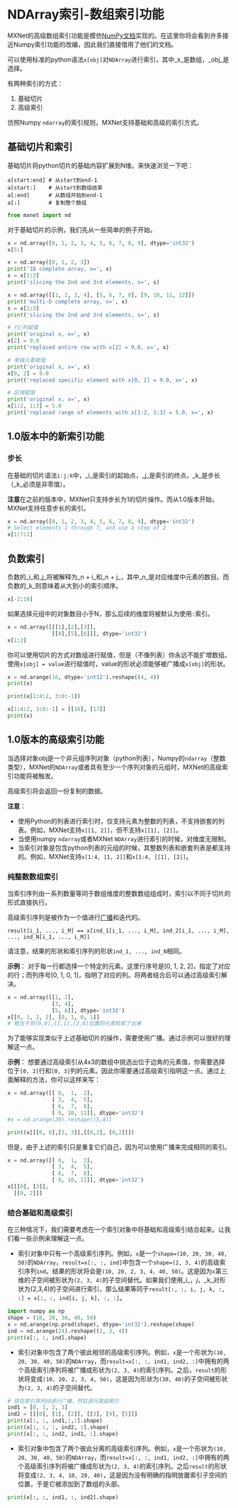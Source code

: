 
# NDArray索引-数组索引功能

MXNet的高级数组索引功能是模仿[NumPy文档](https://docs.scipy.org/doc/numpy-1.13.0/reference/arrays.indexing.html#combining-advanced-and-basic-indexing)实现的。在这里你将会看到许多接近Numpy索引功能的改编，因此我们直接借用了他们的文档。

可以使用标准的python语法`x[obj]`对`NDArray`进行索引，其中_x_是数组，_obj_是选择。

有两种索引的方式：
1. 基础切片
2. 高级索引

仿照Numpy `ndarray`的索引规则，MXNet支持基础和高级的索引方式。

## 基础切片和索引

基础切片将python切片的基础内容扩展到N维。来快速浏览一下吧：

```
a[start:end] # 从start到end-1
a[start:]    # 从start到数组结束
a[:end]      # 从数组开始到end-1
a[:]         # 复制整个数组
```


```python
from mxnet import nd
```

对于基础切片的示例，我们先从一些简单的例子开始。


```python
x = nd.array([0, 1, 2, 3, 4, 5, 6, 7, 8, 9], dtype='int32')
x[5:]
```


```python
x = nd.array([0, 1, 2, 3])
print('1D complete array, x=', x)
s = x[1:3]
print('slicing the 2nd and 3rd elements, s=', s)
```


```python
x = nd.array([[1, 2, 3, 4], [5, 6, 7, 8], [9, 10, 11, 12]])
print('multi-D complete array, x=', x)
s = x[1:3]
print('slicing the 2nd and 3rd elements, s=', s)
```


```python
# 行/列赋值
print('original x, x=', x)
x[2] = 9.0
print('replaced entire row with x[2] = 9.0, x=', x)
```


```python
# 单独元素赋值
print('original x, x=', x)
x[0, 2] = 9.0
print('replaced specific element with x[0, 2] = 9.0, x=', x)
```


```python
# 区域赋值
print('original x, x=', x)
x[1:2, 1:3] = 5.0
print('replaced range of elements with x[1:2, 1:3] = 5.0, x=', x)
```

## 1.0版本中的新索引功能

### 步长

在基础的切片语法`i:j:k`中，_i_是索引的起始点，_j_是索引的终点，_k_是步长（_k_必须是非零值）。

**注意**在之前的版本中，MXNet只支持步长为1的切片操作。而从1.0版本开始，MXNet支持任意步长的索引。


```python
x = nd.array([0, 1, 2, 3, 4, 5, 6, 7, 8, 9], dtype='int32')
# Select elements 1 through 7, and use a step of 2
x[1:7:2]
```

## 负数索引

负数的_i_和_j_将被解释为_n + i_和_n + j_，其中_n_是对应维度中元素的数目。而负数的_k_则意味着从大到小的索引顺序。


```python
x[-2:10]
```

如果选择元组中的对象数目小于N，那么后续的维度将被默认为使用`:`索引。


```python
x = nd.array([[[1],[2],[3]],
              [[4],[5],[6]]], dtype='int32')
x[1:2]
```

你可以使用切片的方式对数组进行赋值，但是（不像列表）你永远不能扩增数组。使用`x[obj] = value`进行赋值时，value的形状必须能够被广播成`x[obj]`的形状。


```python
x = nd.arange(16, dtype='int32').reshape((4, 4))
print(x)
```


```python
print(x[1:4:2, 3:0:-1])
```


```python
x[1:4:2, 3:0:-1] = [[16], [17]]
print(x)
```

## 1.0版本的高级索引功能

当选择对象obj是一个非元组序列对象（python列表），Numpy的`ndarray`（整数类型），MXNet的`NDArray`或者具有至少一个序列对象的元组时，MXNet的高级索引功能将被触发。

高级索引将会返回一份复制的数据。

**注意**：
- 使用Python的列表进行索引时，仅支持元素为整数的列表，不支持嵌套的列表。例如，MXNet支持`x[[1, 2]]`，但不支持`x[[1], [2]]`。
- 当使用numpy `ndarray`或者MXNet `NDArray`进行索引的时候，对维度无限制。
- 当索引对象是包含python列表的元组的时候，其整数列表和嵌套列表是都支持的。例如，MXNet支持`x[1:4, [1, 2]]`和`x[1:4, [[1], [2]]`。

### 纯整数数组索引

当索引序列由一系列数量等同于数组维度的整数数组组成时，索引以不同于切片的形式直接执行。

高级索引序列是被作为一个值进行[广播](https://docs.scipy.org/doc/numpy-1.13.0/reference/ufuncs.html#ufuncs-broadcasting)和迭代的。

    result[i_1, ..., i_M] == x[ind_1[i_1, ..., i_M], ind_2[i_1, ..., i_M], ..., ind_N[i_1, ..., i_M]] 

请注意，结果的形状和索引序列的形状`ind_1, ..., ind_N`相同。

**示例**：
对于每一行都选择一个特定的元素。这里行序号是[0, 1, 2, 2]，指定了对应的行；而列序号[0, 1, 0, 1]，指明了对应的列。将两者结合后可以通过高级索引解决。


```python
x = nd.array([[1, 2],
              [3, 4],
              [5, 6]], dtype='int32')
x[[0, 1, 2, 2], [0, 1, 0, 1]]
# 相当于将[0,0],[1,1],[2,0]位置的元素检索了出来
```

为了能够实现类似于上述基础切片的操作，需要使用广播。通过示例可以很好的理解这一点。

**示例**：
想要通过高级索引从4x3的数组中挑选出位于边角的元素值，你需要选择位于`[0, 2]`行和`[0, 3]`列的元素。因此你需要通过高级索引指明这一点。通过上面解释的方法，你可以这样来写：


```python
x = nd.array([[ 0,  1,  2],
              [ 3,  4,  5],
              [ 6,  7,  8],
              [ 9, 10, 11]], dtype='int32')
#x = nd.arange(20).reshape((5,4))

print(x[[[0, 0],[3, 3]],[[0,2], [0,2]]])
```

但是，由于上述的索引只是重复它们自己，因为可以使用广播来完成相同的索引。


```python
x = nd.array([[ 0,  1,  2],
              [ 3,  4,  5],
              [ 6,  7,  8],
              [ 9, 10, 11]], dtype='int32')
x[[[0], [3]],
  [[0, 2]]]
```

### 结合基础和高级索引

在三种情况下，我们需要考虑在一个索引对象中将基础和高级索引结合起来。让我们看一些示例来理解这一点。

- 索引对象中只有一个高级索引序列。例如，`x`是一个`shape=(10, 20, 30, 40, 50)`的`NDArray`，`result=x[:, :, ind]`中包含一个`shape=(2, 3, 4)`的高级索引序列`ind`。结果的形状将会是`(10, 20, 2, 3, 4, 40, 50)`。这是因为`x`第三维的子空间被形状为`(2, 3, 4)`的子空间替代。如果我们使用_i_，_j_，_k_对形状为(2,3,4)的子空间进行索引，那么结果等同于`result[:, :, i, j, k, :, :] = x[:, :, ind[i, j, k], :, :]`。


```python
import numpy as np
shape = (10, 20, 30, 40, 50)
x = nd.arange(np.prod(shape), dtype='int32').reshape(shape)
ind = nd.arange(24).reshape((2, 3, 4))
print(x[:, :, ind].shape)
```

- 索引对象中包含了两个彼此相邻的高级索引序列。例如，`x`是一个形状为`(10, 20, 30, 40, 50)`的`NDArray`，而`result=x[:, :, ind1, ind2, :]`中拥有的两个高级索引序列将被广播成形状为`(2, 3, 4)`的索引序列。之后，`result`的形状将变成`(10, 20, 2, 3, 4, 50)`，这是因为形状为`(30, 40)`的子空间被形状为`(2, 3, 4)`的子空间替代。


```python
# 现在索引序列间进行广播，然后进行高级索引
ind1 = [0, 1, 2, 3]
ind2 = [[[0], [1], [2]], [[3], [4], [5]]]
print(x[:, :, ind1,:,:].shape)
print(x[:, :, :, ind2, :].shape)
print(x[:, :, ind2, ind1, :].shape)
```

- 索引对象中包含了两个彼此分离的高级索引序列。例如，`x`是一个形状为`(10, 20, 30, 40, 50)`的`NDArray`，而`result=x[:, :, ind1, ind2, :]`中拥有的两个高级索引序列将被广播成形状为`(2, 3, 4)`的索引序列。之后`result`的形状将变成`(2, 3, 4, 10, 20, 40)`，这是因为没有明确的指明放置索引子空间的位置，于是它被添加到了数组的头部。


```python
print(x[:, :, ind1, :, ind2].shape)
```
